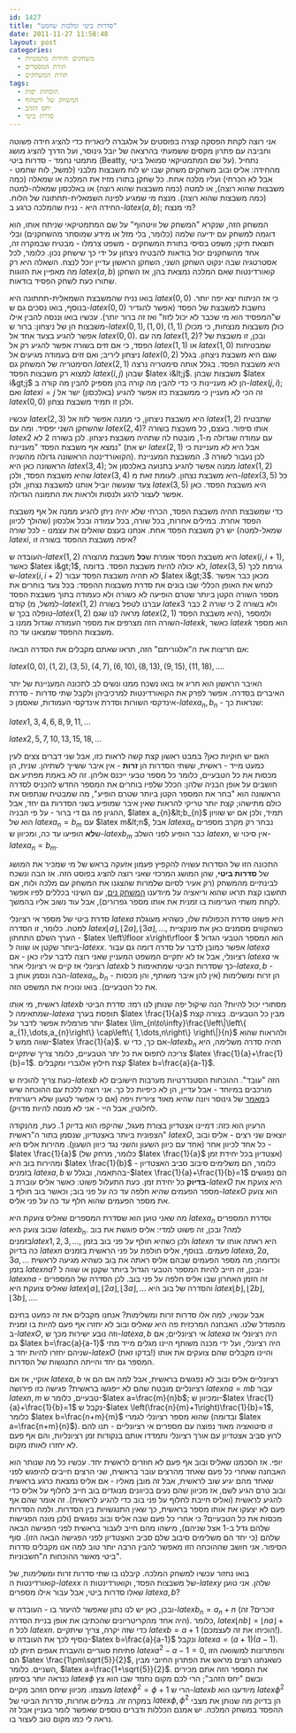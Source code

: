 ```yaml
---
id: 1427
title: "סדרות ביטי ומלכות שחמט"
date: 2011-11-27 11:58:48
layout: post
categories: 
  - משחקים וחידות מתמטיות
  - תורת המספרים
  - תורת המשחקים
tags: 
  - הוכחות יפות
  - המשחק של וויטהוף
  - יחס הזהב
  - סדרת ביטי
---
```

אני רוצה לקחת הפסקה קצרה בפוסטים על אלגברה לינארית כדי להציג חידה פשוטה וחביבה עם פתרון מקסים ששמעתי בהרצאה של יובל גינוסר, ועל הדרך להציג מושג מתמטי נחמד - סדרות ביטי (Beatty, על שם המתמטיקאי סמואל ביטי). נתחיל מהחידה: אליס ובוב משחקים משחק שבו יש לוח משבצות מלבני (למשל, לוח שחמט - אבל לא הכרחי) ועליו מלכה אחת. כל שחקן בתורו מזיז את המלכה או שמאלה (כמה משבצות שהוא רוצה), או למטה (כמה משבצות שהוא רוצה) או באלכסון שמאלה-למטה (כמה משבצות שהוא רוצה). מנצח מי שמגיע לפינה השמאלית-תחתונה של הלוח. החידה היא - נניח שהמלכה כרגע ב-$latex \left(a,b\right)$; מי מנצח?

המשחק הזה, שנקרא "המשחק של וויטהוף" על שם המתמטיקאי שניתח אותו, הוא דוגמה למשחק עם ידיעה שלמה (כלומר, בלי מזל או מידע שמוסתר מהשחקנים) ובלי תוצאת תיקו; משפט בסיסי בתורת המשחקים - משפט צרמלו - מבטיח שבמקרה זה, אחד מהשחקנים יכול בודאות להבטיח ניצחון על ידי כך שישחק נכון. כלומר, לכל אסטרטגיה שבה ינקוט השחקן השני, השחקן הראשון עדיין יוכל לנצח. השאלה היא רק מה מאפיין את הזוגות $latex \left(a,b\right)$ קואורדינטות שאם המלכה נמצאת בהן, אז השחקן שתורו כעת לשחק הפסיד בודאות.

בואו נניח שהמשבצת השמאלית-תחתונה היא $latex \left(0,0\right)$ כי אז הניתוח יצא יפה יותר. בנוסף, בואו נסכים גם ש-$latex \left(0,0\right)$ נחשבת למשבצת של הפסד (אפשר להגדיר ש"המפסיד הוא מי שכבר לא יכול לזוז" ואז זה ברור יותר). עכשיו בואו וננסה להבין אילו משבצות הן של ניצחון: ברור ש-$latex \left(0,1\right),\left(1,0\right),\left(1,1\right)$ כולן משבצות מנצחות, כי מכולן אפשר להגיע בצעד אחד אל $latex \left(0,0\right)$. מה עם $latex \left(1,2\right)$? ובכן, זו משבצת של הפסד, כי אם זזים בשורה אפשר להגיע רק אל $latex \left(1,1\right)$ או $latex \left(1,0\right)$ שמבטיחות ניצחון ליריב; ואם זזים בעמודה מגיעים אל $latex \left(0,2\right)$ שגם היא משבצת ניצחון. בגלל הסימטריה של המשחק גם $latex \left(2,1\right)$ היא משבצת הפסד. בגלל אותה סימטריה נרצה למצוא רק משבצות הפסד $latex \left(i,j\right)$ שבהן $latex i&lt;j$. משבצות שבהן $latex i&gt;j$ הן לא מעניינות כי כדי להבין מה קורה בהן מספיק להבין מה קורה ב-$latex \left(j,i\right)$; ואם $latex i=j$ זה הכי לא מעניין כי ממשבצת כזו אפשר להגיע (באלכסון) ישר אל $latex \left(0,0\right)$ ולכן זו תמיד משבצת נצחון.

עכשיו $latex \left(2,3\right)$ היא משבצת ניצחון, כי ממנה אפשר לזוז אל $latex \left(1,2\right)$ שתבטיח שהשחקן השני יפסיד. ומה עם $latex \left(2,4\right)$? אותו סיפור. בעצם, כל משבצת בשורה $latex 2$ עם עמודה שגדולה מ-1, מובטח לה שתהיה משבצת ניצחון. לכן בשורה 2 לא נמצא אף משבצת הפסד "מעניינת" (יש את $latex \left(2,1\right)$ אבל היא לא מעניינת כי הקואורדינטה הראשונה גדולה מהשניה). לכן נעבור לשורה 3. המשבצת המעניינת הראשונה כאן היא $latex \left(3,4\right)$; ממנה אפשר להגיע בתנועה באלכסון אל $latex \left(1,2\right)$ שהיא משבצת הפסד, ולכן $latex \left(3,4\right)$ היא משבצת נצחון. לעומת זאת מ-$latex \left(3,5\right)$ כל צעד שנעשה יוביל אותנו למשבצת נצחון, ולכן $latex \left(3,5\right)$ היא משבצת הפסד. כאן אפשר לעצור לרגע ולנסות ולראות את התמונה הגדולה.

כדי שמשבצת תהיה משבצת הפסד, הכרחי שלא יהיה ניתן להגיע ממנה אל אף משבצת הפסד אחרת. במילים אחרות, בכל שורה, בכל עמודה ובכל אלכסון (שהולך לכיוון שמאל-למטה) יש רק משבצת הפסד אחת. אנחנו בעצם שואלים את עצמנו - לכל שורה $latex i$, איפה משבצת ההפסד בשורה זו?

העובדה ש-$latex \left(1,2\right)$ היא משבצת הפסד אומרת ש<strong>כל</strong> משבצת מהצורה $latex \left(i,i+1\right)$, כאשר $latex i&gt;1$, לא יכולה להיות משבצת הפסד. בדומה, $latex \left(3,5\right)$ גורמת לכך ש-$latex \left(i,i+2\right)$ לא תהיה משבצת הפסד עבור $latex i&gt;3$. מכאן כבר אפשר לנחש את האופן הכללי שבו בונים את סדרת משבצות ההפסד: בכל צעד בוחרים את מספר השורה הקטן ביותר שטרם הופיעה לא כשורה ולא כעמודה בתוך משבצת הפסד קודם (למשל, מ-$latex \left(1,2\right)$ עברנו לטפל בשורה $latex 3$ ולא בשורה 2 כי שורה 2 כבר טופלה בכך ש-$latex \left(1,2\right)$ מראה לנו שגם $latex \left(2,1\right)$ היא משבצת הפסד), ולמספר השורה הזה מצרפים את מספר העמודה שגדול ממנו ב-$latex k$, כאשר $latex k$ הוא מספר משבצות ההפסד שמצאנו עד כה.

אם תריצות את ה"אלגוריתם" הזה, תראו שאתם מקבלים את הסדרה הבאה:

$latex \left(0,0\right),\left(1,2\right),\left(3,5\right),\left(4,7\right),\left(6,10\right),\left(8,13\right),\left(9,15\right),\left(11,18\right),\dots$.

האיבר הראשון הוא חריג אז בואו נשכח ממנו ונשים לב לתכונה המעניינת של יתר האיברים בסדרה. אפשר לפרק את הקואורדינטות למרכיביהן ולקבל שתי סדרות - סדרת אינדקסי השורות וסדרת אינדקסי העמודות, שאסמן כ-$latex a_{n},b_{n}$ - שנראות כך:

$latex 1,3,4,6,8,9,11,\dots$

$latex 2,5,7,10,13,15,18,\dots$

האם יש חוקיות כאן? במבט ראשון קצת קשה לראות כזו, אבל שני דברים צצים לעין כמעט מייד - ראשית, ששתי הסדרות הן <strong>זרות</strong> - אין איבר ששייך לשתיהן. שנית, הן מכסות את כל הטבעיים, כלומר כל מספר טבעי ייכנס אליהן. זה לא באמת מפתיע אם חושבים על אופן הבניה שלהן: הכלל שלפיו בוחרים את המספר החדש להכניס לסדרה הראשונה הוא "בחר את המספר הקטן ביותר שטרם הופיע", מה שמבטיח שנתפוס את כולם מתישהו; קצת יותר טריקי להראות שאין איבר שמופיע בשני הסדרות גם יחד, אבל ההגיון פה גם די ברור - על פי הבניה, $latex a_{n}&lt;b_{n}$ תמיד, ולכן אם יש שוויון הוא של $latex a_{n}=b_{m}$ עם $latex m&lt;n$, אבל $latex a_{n}$ נבחר רק מקרב מספרים ש<strong>לא</strong> הופיעו עד כה, ומכיוון ש-$latex b_{m}$ כבר הופיע לפני השלב $latex n$, אין סיכוי ש-$latex a_{n}=b_{m}$.

התכונה הזו של הסדרות עשויה להקפיץ פעמון אזעקה בראש של מי שמכיר את המושג של <strong>סדרות ביטי</strong>, שהן המושג המרכזי שאני רוצה להציג בפוסט הזה. אז הבה ונשכח לבינתיים מהמשחק (רק אעיר לסיום שלמרות שהצגנו את המשחק עם מלכה ולוח, אם תחשבו קצת תראו שהוא וריאציה על מיודענו <a href="http://www.gadial.net/?p=1069">המשחק נים</a>, עם השינוי בכללים לפיו אפשר לקחת משתי הערימות בו זמנית את אותו מספר גפרורים), אבל עוד נשוב אליו בהמשך.

סדרת ביטי של מספר אי רציונלי $latex a$ היא פשוט סדרת הכפולות שלו, כשהיא מעוגלת למטה. כלומר, זו הסדרה $latex \left\lfloor a\right\rfloor ,\left\lfloor 2a\right\rfloor ,\left\lfloor 3a\right\rfloor ,\dots$, כשהקווים מסמנים כאן את פונקציית הערך השלם התחתון - $latex \left\lfloor x\right\rfloor $ הוא המספר הטבעי הגדול ביותר שקטן או שווה ל-$latex x$. אפשר כמובן לדבר על סדרה דומה גם עבור $latex a$ רציונלי, אבל אז לא יתקיים המשפט המעניין שאני רוצה לדבר עליו כאן - אם $latex a$ אי רציונלי אז קיים אי רציונלי אחר $latex b$ כך שסדרות הביטי שמתאימות ל-$latex a,b$ - הבה ונסמן אותן ב-$latex a_{n},b_{n}$ - הן זרות ומשלימות (אין להן איבר משותף, והן מכסות את כל הטבעיים). בואו ונוכיח את המשפט הזה.

ראשית, מי אותו $latex b$ מסתורי יכול להיות? הנה שיקול יפה שנותן לנו רמז: סדרת הביטי שמתאימה ל-$latex a$ תופסת בערך $latex \frac{1}{a}$ מבין כל הטבעיים. בצורה קצת יותר פורמלית אפשר לדבר על $latex \lim_{n\to\infty}\frac{\left\|\left\{ a_{1},\dots,a_{n}\right\} \cap\left\{ 1,\dots,n\right\} \right\|}{n}$ ולהראות שהוא שווה ממש ל-$latex \frac{1}{a}$. אם כך, כדי ש-$latex b_{n}$ תהיה סדרה משלימה, היא צריכה לתפוס את כל יתר הטבעיים, כלומר צריך שיתקיים $latex \frac{1}{a}+\frac{1}{b}=1$. קצת חילוץ אלגברי ומקבלים $latex b=\frac{a}{a-1}$.

כעת צריך להוכיח ש-$latex b$ הזה "עובד". ההוכחות הסטנדרטיות מערבות חישובים לא מורכבים במיוחד - אבל עדיין, הן לא כיפיות כל כך. אני רוצה ללכת עם ההוכחה שיש ב<a href="http://arxiv.org/abs/1103.5198">מאמר</a> של גינוסר ויונה שהיא מאוד ציורית ויפה (אם כי אפשר לטעון שלא ריגורוזית לחלוטין, אבל היי - אני לא מנסה להיות מדויק).

הרעיון הוא כזה: דמיינו אצטדיון בצורת מעגל, שהיקפו הוא בדיוק 1. כעת, מהנקודה הצפונית ביותר באצטדיון, שנסמן בתור ה"ראשית" $latex O$, יוצאים שני רצים - אליס ובוב - כל אחד לכיוון אחר (אחד עם כיוון השעון והשני נגד כיוון השעון). מהירות אליס היא $latex \frac{1}{a}$ (כלומר, מרחק של $latex \frac{1}{a}$ אצטדיון בכל יחידת זמן) ומהירות בוב היא $latex \frac{1}{b}$ - כלומר, הם משלימים סיבוב סביב האצטדיון בזמנים $latex a,b$ בהתאמה, ובגלל ש-$latex \frac{1}{a}+\frac{1}{b}=1$ הם נפגשים <strong>בדיוק</strong> כל יחידת זמן. כעת התעלול פשוט: כאשר אליס עוברת ב-$latex O$ היא צועקת את מספר הפעמים שהיא חלפה עד כה על פני בוב; וכאשר בוב חולף ב-$latex O$ הוא צועק את מספר הפעמים שהוא חלף עד כה על פני אליס.

מה שאני טוען הוא שסדרת המספרים שאליס צועקת היא $latex a_{n}$ וסדרת המספרים שבוב צועק היא $latex b_{n}$. למה? ובכן, זה פשוט למדי: אליס פוגשת את בוב בזמנים$latex 1,2,3,\dots$, ולכן כשהיא חולף על פני בוב בזמן $latex n$ היא ראתה אותו עד כה בדיוק $latex n$ פעמים. בנוסף, אליס חולפת על פני הראשית בזמנים $latex a,2a,3a,\dots$ וכדומה; מה מספר הפעמים שבהם אליס ראתה את בוב כשהיא מגיעה לראשית בזמן $latex na$? ובכן, זה חייב להיות המספר הטבעי הגדול ביותר שקטן או שווה ל-$latex na$ - זה הזמן האחרון שבו אליס חלפה על פני בוב. לכן הסדרה של המספרים שאליס צועקת היא $latex \left\lfloor a\right\rfloor ,\left\lfloor 2a\right\rfloor ,\left\lfloor 3a\right\rfloor ,\dots$ והסדרה של בוב היא $latex \left\lfloor b\right\rfloor ,\left\lfloor 2b\right\rfloor ,\left\lfloor 3b\right\rfloor ,\dots$.

אבל עכשיו, למה אלו סדרות זרות ומשלימות? אנחנו מקבלים את זה כמעט בחינם מהמודל שלנו. האבחנה המרכזית פה היא שאליס ובוב לא יחזרו אף פעם להיות בו זמנית ב-$latex O$, וזה נובע ישירות מכך ש-$latex a,b$ אי רציונליים; אם $latex a$ היה רציונלי אז גם $latex b=\frac{a}{a-1}$ היה רציונלי, ועל ידי מכנה משותף היינו מגלים מייד מתי שניהם יחזרו להיות יחד ב-$latex O$ (בדקו זאת!) והיינו מקבלים שהם צועקים את אותו המספר גם יחד והייתה התנגשות של הסדרות.

אוקיי, אז אם $latex a,b$ רציונליים אליס ובוב לא נפגשים בראשית, אבל למה אם הם אי רציונליים מובטח שהם לא ייפגשו בראשית? פגישה כזו פירושה $latex na=mb$ עבור $latex n,m$ טבעיים, כלומר ש-$latex a=\frac{m}{n}b$; ומכיוון ש-$latex \frac{1}{a}+\frac{1}{b}=1$ נקבל ש-$latex \left(\frac{n}{m}+1\right)\frac{1}{b}=1$, כלומר $latex b=\frac{n+m}{m}$ שהוא מספר רציונלי לגמרי (ובדומה $latex a=\frac{n+m}{n}$). זו סיטואציה מאוד נפוצה עם מספרים אי רציונליים - תנו להם לרוץ סביב אצטדיון עם אורך רציונלי ותמדדו אותם בנקודות זמן רציונליות, והם אף פעם לא יחזרו לאותו מקום.

יופי. אז הסכמנו שאליס ובוב אף פעם לא חוזרים לראשית יחד. עכשיו כל מה שנותר הוא האבחנה שאחרי כל פעם שאחד מהרצים עובר בראשית, שני הרצים חייבים להיפגש לפני שאחד מהם יגיע שוב לראשית, אבל זה מובן מאליו - אם אליס נמצאת כרגע בראשית ובוב טרם הגיע לשם, אז מכיוון שהם נעים בכיוונים מנוגדים בוב חייב לחלוף על אליס כדי להגיע לראשית (ואליס חייבת לחלוף על פני בוב כדי להגיע לראשית). זה אומר שהם אף פעם לא יצעקו את אותו מספר בראשית, כך שאין התנגשויות בין הסדרות. ולמה הסדרות מכסות את כל הטבעיים? כי אחרי כל פעם שבה אליס ובוב נפגשים (ולכן מונה הפגישות שלהם גדל ב-1 אצל שניהם), מישהו מהם חייב לעבור בראשית לפני הפגישה הבאה שלהם (כי יחד הם משלימים סיבוב שלם סביב האצטדיון לפני הפגישה הבאה הזו). סוף הסיפור. אני חושב שההוכחה הזו מאפשר להבין הרבה יותר טוב למה אנו מקבלים סדרות ביטי מאשר ההוכחות ה"חשבוניות".

בואו נחזור עכשיו למשחק המלכה. קיבלנו בו שתי סדרות זרות ומשלימות, של קואורדינטות ה-$latex x$ של משבצות הפסד, וקואורדינטות ה-$latex y$ שלהן. אני טוען שאלו סדרות ביטי, אבל עבור אילו מספרים $latex a,b$?

ובכן, כאן יש לנו נתון שאפשר להיעזר בו - העובדה ש-$latex b_{n}=a_{n}+n$ (זוכרים? זה היה אחד מהקריטריונים שהכתיבו את אופן בניית הסדרה). כלומר, $latex \left\lfloor nb\right\rfloor =\left\lfloor na\right\rfloor +n$ לכל $latex n$. כדי שזה יקרה, צריך שיתקיים $latex b=a+1$ (הוכיחו את זה לעצמכם!). נוסיף לכך את העובדה ש-$latex b=\frac{a}{a-1}$ ונקבל $latex a=\left(a+1\right)\left(a-1\right)$. פתיחת סוגריים והעברת אגפים תיתן לנו $latex a^{2}-a-1=0$, והפתרונות למשוואה הזו הם $latex \frac{1\pm\sqrt{5}}{2}$, כשאנחנו רוצים מראש את הפתרון החיובי מבין השניים. כלומר, $latex a=\frac{1+\sqrt{5}}{2}$. את המספר הזה אתם מכירים כנראה יותר בסימון $latex \phi$ ובשם "יחס הזהב"; הרי לכם מקום נחמד שבו הוא צץ מעצמו. מכיוון שיחס הזהב מקיים $latex \phi^{2}=\phi+1$ הרי ש-$latex b$ מיודענו הוא $latex \phi^{2}$ במקרה זה. במילים אחרות, סדרות הביטי של $latex \phi,\phi^{2}$ הן בדיוק מה שנותן את מצבי ההפסד במשחק המלכה. יש אמנם הכללות ודברים נוספים שאפשר לומר בעניין אבל זה נראה לי כמו מקום טוב לעצור בו.
